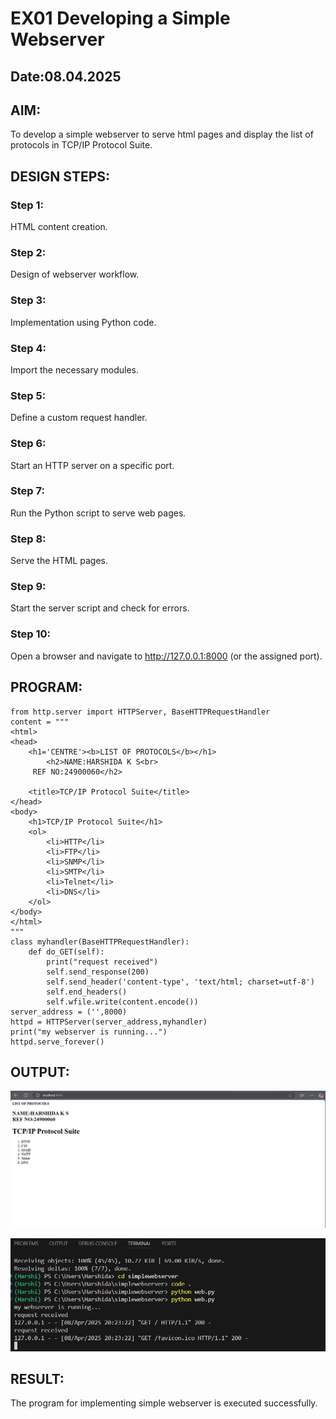# EX01 Developing a Simple Webserver
## Date:08.04.2025

## AIM:
To develop a simple webserver to serve html pages and display the list of protocols in TCP/IP Protocol Suite.

## DESIGN STEPS:
### Step 1: 
HTML content creation.

### Step 2:
Design of webserver workflow.

### Step 3:
Implementation using Python code.

### Step 4:
Import the necessary modules.

### Step 5:
Define a custom request handler.

### Step 6:
Start an HTTP server on a specific port.

### Step 7:
Run the Python script to serve web pages.

### Step 8:
Serve the HTML pages.

### Step 9:
Start the server script and check for errors.

### Step 10:
Open a browser and navigate to http://127.0.0.1:8000 (or the assigned port).

## PROGRAM:
```
from http.server import HTTPServer, BaseHTTPRequestHandler
content = """
<html>
<head>
    <h1='CENTRE'><b>LIST OF PROTOCOLS</b></h1>
        <h2>NAME:HARSHIDA K S<br> 
     REF NO:24900060</h2>

    <title>TCP/IP Protocol Suite</title>
</head>
<body>
    <h1>TCP/IP Protocol Suite</h1>
    <ol>
        <li>HTTP</li>
        <li>FTP</li>
        <li>SNMP</li>
        <li>SMTP</li>
        <li>Telnet</li>
        <li>DNS</li>
    </ol>
</body>
</html>
"""
class myhandler(BaseHTTPRequestHandler):
    def do_GET(self):
        print("request received")
        self.send_response(200)
        self.send_header('content-type', 'text/html; charset=utf-8')
        self.end_headers()
        self.wfile.write(content.encode())
server_address = ('',8000)
httpd = HTTPServer(server_address,myhandler)
print("my webserver is running...")
httpd.serve_forever()

```

## OUTPUT:

![alt text](<ex1 ss1.png>)

![alt text](<ex1 ss2.png>)

## RESULT:
The program for implementing simple webserver is executed successfully.
